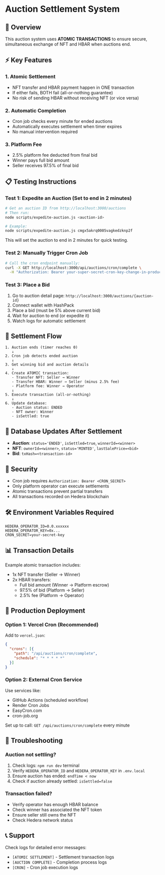 # Auction Settlement System

## 🎯 Overview

This auction system uses **ATOMIC TRANSACTIONS** to ensure secure, simultaneous exchange of NFT and HBAR when auctions end.

## ⚡ Key Features

### 1. **Atomic Settlement**
- NFT transfer and HBAR payment happen in ONE transaction
- If either fails, BOTH fail (all-or-nothing guarantee)
- No risk of sending HBAR without receiving NFT (or vice versa)

### 2. **Automatic Completion**
- Cron job checks every minute for ended auctions
- Automatically executes settlement when timer expires
- No manual intervention required

### 3. **Platform Fee**
- 2.5% platform fee deducted from final bid
- Winner pays full bid amount
- Seller receives 97.5% of final bid

## 📋 Testing Instructions

### Test 1: Expedite an Auction (Set to end in 2 minutes)

```bash
# Get an auction ID from http://localhost:3000/auctions
# Then run:
node scripts/expedite-auction.js <auction-id>

# Example:
node scripts/expedite-auction.js cmgx5akrq0005vagkedzknp2f
```

This will set the auction to end in 2 minutes for quick testing.

### Test 2: Manually Trigger Cron Job

```bash
# Call the cron endpoint manually:
curl -X GET http://localhost:3000/api/auctions/cron/complete \
  -H "Authorization: Bearer your-super-secret-cron-key-change-in-production"
```

### Test 3: Place a Bid

1. Go to auction detail page: `http://localhost:3000/auctions/{auction-id}`
2. Connect wallet with HashPack
3. Place a bid (must be 5% above current bid)
4. Wait for auction to end (or expedite it)
5. Watch logs for automatic settlement

## 🔄 Settlement Flow

```
1. Auction ends (timer reaches 0)
   ↓
2. Cron job detects ended auction
   ↓
3. Get winning bid and auction details
   ↓
4. Create ATOMIC transaction:
   - Transfer NFT: Seller → Winner
   - Transfer HBAR: Winner → Seller (minus 2.5% fee)
   - Platform fee: Winner → Operator
   ↓
5. Execute transaction (all-or-nothing)
   ↓
6. Update database:
   - Auction status: ENDED
   - NFT owner: Winner
   - isSettled: true
```

## 📝 Database Updates After Settlement

- **Auction**: `status='ENDED'`, `isSettled=true`, `winnerId=<winner>`
- **NFT**: `ownerId=<winner>`, `status='MINTED'`, `lastSalePrice=<bid>`
- **Bid**: `txHash=<transaction-id>`

## 🔐 Security

- Cron job requires `Authorization: Bearer <CRON_SECRET>`
- Only platform operator can execute settlements
- Atomic transactions prevent partial transfers
- All transactions recorded on Hedera blockchain

## 🛠️ Environment Variables Required

```env
HEDERA_OPERATOR_ID=0.0.xxxxxx
HEDERA_OPERATOR_KEY=0x...
CRON_SECRET=your-secret-key
```

## 📊 Transaction Details

Example atomic transaction includes:
- 1x NFT transfer (Seller → Winner)
- 2x HBAR transfers:
  - Full bid amount (Winner → Platform escrow)
  - 97.5% of bid (Platform → Seller)
  - 2.5% fee (Platform → Operator)

## 🚀 Production Deployment

### Option 1: Vercel Cron (Recommended)
Add to `vercel.json`:
```json
{
  "crons": [{
    "path": "/api/auctions/cron/complete",
    "schedule": "* * * * *"
  }]
}
```

### Option 2: External Cron Service
Use services like:
- GitHub Actions (scheduled workflow)
- Render Cron Jobs
- EasyCron.com
- cron-job.org

Set up to call: `GET /api/auctions/cron/complete` every minute

## 🐛 Troubleshooting

### Auction not settling?
1. Check logs: `npm run dev` terminal
2. Verify `HEDERA_OPERATOR_ID` and `HEDERA_OPERATOR_KEY` in `.env.local`
3. Ensure auction has ended: `endTime < now`
4. Check if auction already settled: `isSettled=false`

### Transaction failed?
- Verify operator has enough HBAR balance
- Check winner has associated the NFT token
- Ensure seller still owns the NFT
- Check Hedera network status

## 📞 Support

Check logs for detailed error messages:
- `[ATOMIC SETTLEMENT]` - Settlement transaction logs
- `[AUCTION COMPLETE]` - Completion process logs
- `[CRON]` - Cron job execution logs

